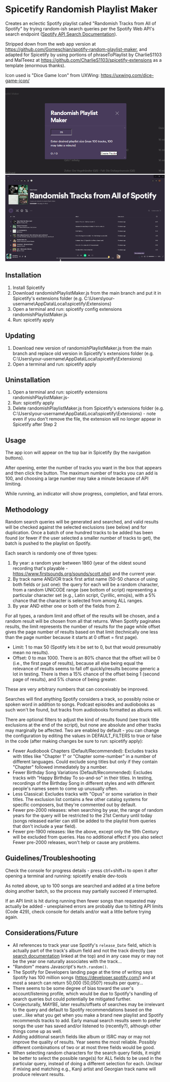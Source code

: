 # Spicetify Randomish Playlist Maker

Creates an eclectic Spotify playlist called "Randomish Tracks from All of Spotify" by trying random-ish search queries per the Spotify Web API's search endpoint ([Spotify API Search Documentation](https://developer.spotify.com/documentation/web-api/reference/search)).

Stripped down from the web app version at https://github.com/Gomeschian/spotify-random-playlist-maker, and adapted for Spicetify by using portions of phraseToPlaylist by CharlieS1103 and MalTeeez at https://github.com/CharlieS1103/spicetify-extensions as a template (enormous thanks).

Icon used is "Dice Game Icon" from UXWing: https://uxwing.com/dice-game-icon/

![sample](/sample1.png)
![sample](/sample2.png)

## Installation

1. Install Spicetify
2. Download randomishPlaylistMaker.js from the main branch and put it in Spicetify's extensions folder (e.g. C:\Users\your-username\AppData\Local\spicetify\Extensions)
3. Open a terminal and run: spicetify config extensions randomishPlaylistMaker.js
4. Run: spicetify apply

## Updating

1. Download new version of randomishPlaylistMaker.js from the main branch and replace old version in Spicetify's extensions folder (e.g. C:\Users\your-username\AppData\Local\spicetify\Extensions)
2. Open a terminal and run: spicetify apply

## Uninstallation

1. Open a terminal and run: spicetify extensions randomishPlaylistMaker.js-
2. Run: spicetify apply
3. Delete randomishPlaylistMaker.js from Spicetify's extensions folder (e.g. C:\Users\your-username\AppData\Local\spicetify\Extensions) - note even if you don't remove the file, the extension will no longer appear in Spicetify after Step 2

## Usage

The app icon will appear on the top bar in Spicetify (by the navigation buttons).

After opening, enter the number of tracks you want in the box that appears and then click the button. The maximum number of tracks you can add is 100, and choosing a large number may take a minute because of API limiting.

While running, an indicator will show progress, completion, and fatal errors.

## Methodology

Random search queries will be generated and searched, and valid results will be checked against the selected exclusions (see below) and for duplication. Once a batch of one hundred tracks to be added has been found (or fewer if the user selected a smaller number of tracks to get), the batch is pushed to the playlist on Spotify.

Each search is randomly one of three types:

1. By year: a random year between 1860 (year of the oldest sound recording that's playable - https://www.firstsounds.org/sounds/scott.php) and the current year.
2. By track name AND/OR track first artist name (50-50 chance of using both fields or just one): the query for each will be a random character, from a random UNICODE range (see bottom of script) representing a particular character set (e.g., Latin script, Cyrillic, emojis), with a 5% chance that the character is selected from among ALL ranges.
3. By year AND either one or both of the fields from 2.

For all types, a random limit and offset of the results will be chosen, and a random result will be chosen from all that returns. When Spotify paginates results, the limit represents the number of results for the page while offset gives the page number of results based on that limit (technically one less than the page number because it starts at 0 offset = first page).

- Limit: 1 to max 50 (Spotify lets it be set to 0, but that would presumably mean no results).
- Offset: 0 to max 1000. There is an 80% chance that the offset will be 0 (i.e., the first page of results), because all else being equal the relevance of results seems to fall off quickly/results become generic a lot in testing. There is then a 15% chance of the offset being 1 (second page of results), and 5% chance of being greater.

These are very arbitrary numbers that can conceivably be improved.

Searches will find anything Spotify considers a track, so possibly noise or spoken word in addition to songs. Podcast episodes and audiobooks as such won't be found, but tracks from audiobooks formatted as albums will.

There are optional filters to adjust the kind of results found (see track title exclusions at the end of the script), but none are absolute and other tracks may marginally be affected. Two are enabled by default - you can change the configuration by editing the values in DEFAULT_FILTERS to true or false in the code (after making changes be sure to run: spicetify apply):

- Fewer Audiobook Chapters (Default/Recommended): Excludes tracks with titles like "Chapter 1" or "Chapter some-number" in a number of different languages. Could exclude song titles but only if they contain "Chapter" followed immediately by a number.
- Fewer Birthday Song Variations (Default/Recommended): Excludes tracks with "Happy Birthday To so-and-so" in their titles. In testing, recordings of the Birthday Song in different styles and with different people's names seem to come up unusually often.
- Less Classical: Excludes tracks with "Opus" or some variation in their titles. The exclusion list contains a few other catalog systems for specific composers, but they're commented out by default.
- Fewer pre-2000 releases: when searching by year, the range of random years for the query will be restricted to the 21st Century until today (songs released earlier can still be added to the playlist from queries that don't include a year field).
- Fewer pre-1900 releases: like the above, except only the 19th Century will be excluded from queries. Has no additional effect if you also select Fewer pre-2000 releases, won't help or cause any problems.

## Guidelines/Troubleshooting

Check the console for progress details - press ctrl+shift+i to open it after opening a terminal and running: spicetify enable dev-tools

As noted above, up to 100 songs are searched and added at a time before doing another batch, so the process may partially succeed if interrupted.

If an API limit is hit during running then fewer songs than requested may actually be added - unexplained errors are probably due to hitting API limits (Code 429), check console for details and/or wait a little before trying again.

## Considerations/Future

- All references to track year use Spotify's `release_Date` field, which is actually part of the track's album field and not the track directly (see [search documentation](https://developer.spotify.com/documentation/web-api/reference/search) linked at the top) and in any case may or may not be the year one naturally associates with the track...
- "Random" means Javascript's `Math.random()`.
- The Spotify for Developers landing page at the time of writing says Spotify has 100 million songs (https://developer.spotify.com/) and at most a search can return 50,000 (50,050?) results per query...
- There seems to be some degree of bias toward the user's account/listening profile, which would be due to Spotify's handling of search queries but could potentially be mitigated further.
- Conjecturally, MAYBE, later results/offsets of searches may be irrelevant to the query and default to Spotify recommendations based on the user...like what you get when you make a brand new playlist and Spotify recommends tracks to add. Early manual search results seem to prefer songs the user has saved and/or listened to (recently?), although other things come up as well.
- Adding additional search fields like album or ISRC may or may not improve the quality of results. Year seems the most reliable. Possibly different combinations of two or at most three fields would be good.
- When selecting random characters for the search query fields, it might be better to select the possible range(s) for ALL fields to be used in the particular query, instead of doing a different selection for each. Unclear if mixing and matching e.g., Kanji artist and Georgian track name will produce relevant results.
